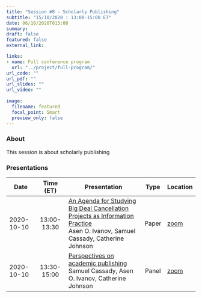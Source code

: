 ```yaml
---
title: "Session #8 - Scholarly Publishing"
subtitle: "15/10/2020 : 13:00-15:00 ET"
date: 06/10/2020T013:00
summary: 
draft: false
featured: false
external_link: 

links:
- name: Full conference program
  url: "../project/full-program/"
url_code: ""
url_pdf: ""
url_slides: ""
url_video: ""
 
image:
  filename: featured
  focal_point: Smart
  preview_only: false
---
```


### About

This session is about scholarly publishing

### Presentations

|Date|Time (ET)|Presentation|Type|Location|
|----------|:---------:|------------|:--:|--------|
|2020-10-10|13:00-13:30|[An Agenda for Studying Big Deal Cancellation Projects as Information Practice](../../talk/an-agenda-for-studying-big-deal-cancellation-projects-as-information-practice/)<br>Asen O. Ivanov, Samuel Cassady, Catherine Johnson|Paper|[zoom](link)|
|2020-10-10|13:30-15:00|[Perspectives on academic publishing](../../talk/perspectives-on-academic-publishing/)<br>Samuel Cassady, Asen O. Ivanov, Catherine Johnson|Panel|[zoom](link)|
